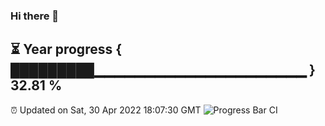 ### Hi there 👋
⏳ Year progress { █████████▁▁▁▁▁▁▁▁▁▁▁▁▁▁▁▁▁▁▁▁▁ } 32.81 %
---
⏰ Updated on Sat, 30 Apr 2022 18:07:30 GMT
![Progress Bar CI](https://github.com/Moyi321/Moyi321/workflows/Progress%20Bar%20CI/badge.svg)
